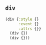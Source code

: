 
`div`
----

```clojure
(div {:style {}
      :event {}
      :attrs {}}
  (div {})
  (div {}))
```

